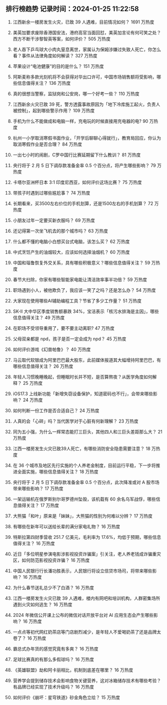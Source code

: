 
## 排行榜趋势 记录时间：2024-01-25 11:22:58
  
  1. 江西新余一楼房发生火灾，已致 39 人遇难，目前情况如何？ 1691 万热度
    
  2. 美英加要求废除香港国安法，港府高官当面回怼，美英加言论有何可笑之处？西方不断干涉黎智英等案，如何评价？ 505 万热度
    
  3. 老人吞下乒乓球大小肉丸窒息离世，家属认为保姆涉嫌过失致人死亡，你怎么看？事件从法律角度如何解读？ 327 万热度
    
  4. 苹果设计“电池健康”的目的是什么？ 151 万热度
    
  5. 阿斯麦称多款光刻机将不会获得对华出口许可，中国市场销售额将受影响，哪些信息值得关注？ 136 万热度
    
  6. 真的很想当警察，监狱岗和公安岗，哪一个好考一些？ 110 万热度
    
  7. 江西新余火灾已致 39 死，警方透露事故原因为「地下冷库施工起火，负责人被控制」，起到哪些警示作用？ 109 万热度
    
  8. 手机为什么不能做成和电脑一样，充电玩的时候直接用充电器的电? 90 万热度
    
  9. 杭州一小学取消寒假书面作业，「开学后聊聊心得就行」，教育局回应，你认为取消寒假作业是否合理？ 84 万热度
    
  10. 一出七小时的闹剧，C罗中国行比赛延期留下什么教训？ 81 万热度
    
  11. 央行将于 2 月 5 日下调存款准备金率 0.5 个百分点，将产生哪些影响？ 79 万热度
    
  12. 卡塔尔亚洲杯日本 3:1 印度尼西亚，如何评价这场比赛？ 75 万热度
    
  13. 带孩子时遇到过哪些尴尬事？ 74 万热度
    
  14. 长期看来，买3500左右价位的手机划算，还是1500左右的手机划算？ 72 万热度
    
  15. 小朋友过年一定要买新衣服吗？ 69 万热度
    
  16. 还记得第一次坐飞机去的那个城市吗？ 63 万热度
    
  17. 什么都不懂的电脑小白想买台式电脑，该怎么买？ 62 万热度
    
  18. 中式烹饪产生的油烟较大，应该如何选择油烟机？ 60 万热度
    
  19. 中国和瑙鲁恢复外交关系，具有哪些积极意义？哪些信息值得关注？ 59 万热度
    
  20. 春节大扫除，你家有哪些智能家电能让清洁效率事半功倍？ 59 万热度
    
  21. 职场遇到小人，被他欺负了，我应该一笑了之吗？还是怎么办？ 54 万热度
    
  22. 大家现在使用哪些AI辅助编程工具？节省了多少工作量？ 51 万热度
    
  23. SK-II 大中华区季度销售额暴跌 34%，宝洁表示「核污水排海是主因」，哪些信息值得关注？ 49 万热度
    
  24. 在职场不受领导重用了，要不要主动离职? 47 万热度
    
  25. 父母双亲都是 npd，孩子是否一定会成为 npd？ 45 万热度
    
  26. 如何评价游戏《幻兽帕鲁》？ 40 万热度
    
  27. 马云取代软银成为阿里巴巴最大股东，此前媒体报道其大幅增持阿里巴巴，有哪些信息值得关注？ 26 万热度
    
  28. 年轻人习惯晚睡晚起，但睡眠时长并不短，是否算熬夜？从医学角度如何解释？ 25 万热度
    
  29. iOS17.3 上线新功能「新增失窃设备保护，知道密码也不行」，会带来哪些影响？ 24 万热度
    
  30. 如何判断一份工作是否合适自己？ 24 万热度
    
  31. 人真的会「心碎」吗？当代医学对于心脏有何新理解？ 23 万热度
    
  32. 同为五小强，为什么一辉常态能打三巨头，其他四人和三巨头差距那么大？ 21 万热度
    
  33. 江西一楼房发生火灾已致39人死亡，有哪些消防安全隐患需要注意？ 18 万热度
    
  34. 在 36 个城市及地区先行实施的个人养老金制度，目前运行平稳，下一步将推进全面实施，哪些信息值得关注？ 18 万热度
    
  35. 央行将于 2 月 5 日下调存款准备金率 0.5 个百分点，此次降准或对 A 股市场带来哪些影响？ 17 万热度
    
  36. 一架运输机在俄罗斯别尔哥罗德州坠毁，该机载有 60 余名乌军战俘，哪些信息值得关注？ 17 万热度
    
  37. 大熊猫「和叶」原来是「妹妹」，大熊猫的性别为何难以分辨？ 17 万热度
    
  38. 有哪些在新年可以送给长辈的满分家电礼物？ 16 万热度
    
  39. 特斯拉第四财季营收 251.7 亿美元，毛利率为 17.6%，均低于预期，哪些信息值得关注？ 16 万热度
    
  40. 近日「多位明星参演电影涉影视投资诈骗案」引关注，老人养老钱成诈骗重灾区，如何防范影视投资诈骗？ 16 万热度
    
  41. 中国人民银行行长潘功胜表示，人民银行将设立信贷市场司，将带来哪些影响？ 16 万热度
    
  42. 为什么春节送礼总少不了白酒？ 16 万热度
    
  43. 江西一楼房发生火灾已致 39 人遇难，楼内有网吧和培训机构，人群密集场所遇到火灾如何逃生？ 16 万热度
    
  44. 2024 年微信公开课上公布的微信对话开放平台对 AI 应用生态会产生哪些影响？ 16 万热度
    
  45. 一点点等初代网红奶茶店等门店剧烈减少，是年轻人不爱喝奶茶了还是品牌太卷了？ 16 万热度
    
  46. 霸总式办年货的感觉究竟有多爽？ 16 万热度
    
  47. 足球比赛真的有那么多假球吗？ 16 万热度
    
  48. 《英雄联盟》劫和阿卡丽相比，机制到底差在哪里？ 16 万热度
    
  49. 营养学会提到储存技术会影响食物关键营养，这对冰箱储存技术有哪些考验？有品牌已经实现了技术升级吗？ 16 万热度
    
  50. 如何评价《崩坏：星穹铁道》砂金角色立绘？ 15 万热度
    